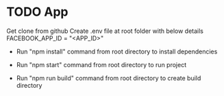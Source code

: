 # TODO App

Get clone from github
Create .env file at root folder with below details
FACEBOOK_APP_ID = "<APP_ID>"

- Run "npm install" command from root directory to install dependencies

- Run "npm start" command from root directory to run project

- Run "npm run build" command from root directory to create build directory
